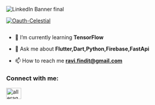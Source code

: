 
![LinkedIn Banner final](https://user-images.githubusercontent.com/119127289/235489097-0e764c73-9be2-4648-9e30-09988921c3bf.png)

<p align="left"> <a href="https://github.com/ryo-ma/github-profile-trophy"><img src="https://github-profile-trophy.vercel.app/?username=Oauth-Celestial" alt="Oauth-Celestial" /></a> </p>

<p align="left"> <a href="https://twitter.com/" target="blank"><img src="https://img.shields.io/twitter/follow/?logo=twitter&style=for-the-badge" alt="" /></a> </p>

- 🌱 I’m currently learning **TensorFlow**

- 💬 Ask me about **Flutter,Dart,Python,Firebase,FastApi**

- 📫 How to reach me **ravi.findit@gmail.com**

<h3 align="left">Connect with me:</h3>
<p align="left">
<a href="https://www.hackerrank.com/allerage" target="blank"><img align="center" src="https://raw.githubusercontent.com/rahuldkjain/github-profile-readme-generator/master/src/images/icons/Social/hackerrank.svg" alt="allerage" height="30" width="40" /></a>
</p>



<!-- <p><img align="center" src="https://github-readme-streak-stats.herokuapp.com/?user=Oauth-Celestial&" alt="Oauth-Celestial" /></p> -->

